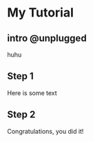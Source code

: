 # My Tutorial

## intro @unplugged

huhu

## Step 1

Here is some text

## Step 2

Congratulations, you did it!